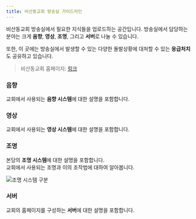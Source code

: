 ```yaml
---
title: 비산동교회 방송실 가이드라인
---
```


비산동교회 방송실에서 필요한 지식들을 업로드하는 공간입니다. 
방송실에서 담당하는 분야는 크게 **음향**, **영상**, **조명**, 그리고 **서버**로 나눌 수 있습니다. 

또한, 이 곳에는 방송실에서 발생할 수 있는 다양한 돌발상황에 대처할 수 있는 **응급처치**도 공유하고 있습니다. 

> 비산동교회 홈페이지: [링크](http://www.bisandong.net)

### 음향

교회에서 사용되는 **음향 시스템**에 대한 설명을 포함합니다. 

### 영상

교회에서 사용되는 **영상 시스템**에 대한 설명을 포함합니다. 

### 조명

본당의 **조명 시스템**에 대한 설명을 포함합니다. <br>
교회에서 사용되는 조명과 이의 조작법에 대하여 알아봅니다. 

![조명 시스템 구분](https://user-images.githubusercontent.com/12420779/71260222-b1da9d80-237d-11ea-9f1b-e75a4e00a2d1.png)

### 서버

교회의 홈페이지를 구성하는 **서버**에 대한 설명을 포함합니다. 